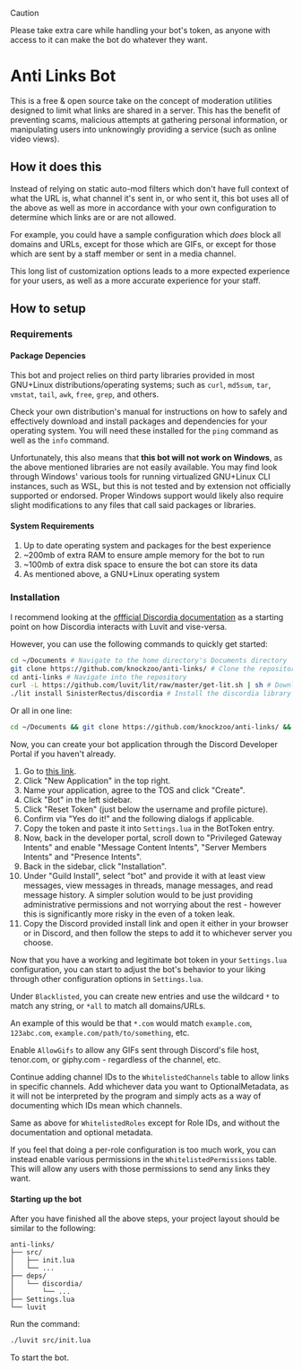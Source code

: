 > [!CAUTION]
> Please take extra care while handling your bot's token, as anyone with access to it can make the bot do whatever they want.

# Anti Links Bot
This is a free & open source take on the concept of moderation utilities designed to limit what links are shared in a server. This has the benefit of preventing scams, malicious attempts at gathering personal information, or manipulating users into unknowingly providing a service (such as online video views).

## How it does this
Instead of relying on static auto-mod filters which don't have full context of what the URL is, what channel it's sent in, or who sent it, this bot uses all of the above as well as more in accordance with your own configuration to determine which links are or are not allowed.

For example, you could have a sample configuration which *does* block all domains and URLs, except for those which are GIFs, or except for those which are sent by a staff member or sent in a media channel.

This long list of customization options leads to a more expected experience for your users, as well as a more accurate experience for your staff.

## How to setup
### Requirements
#### Package Depencies
This bot and project relies on third party libraries provided in most GNU+Linux distributions/operating systems; such as `curl`, `md5sum`, `tar`, `vmstat`, `tail`, `awk`, `free`, `grep`, and others.

Check your own distribution's manual for instructions on how to safely and effectively download and install packages and dependencies for your operating system. You will need these installed for the `ping` command as well as the `info` command.

Unfortunately, this also means that **this bot will not work on Windows**, as the above mentioned libraries are not easily available. You may find look through Windows' various tools for running virtualized GNU+Linux CLI instances, such as WSL, but this is not tested and by extension not officially supported or endorsed. Proper Windows support would likely also require slight modifications to any files that call said packages or libraries.

#### System Requirements
1. Up to date operating system and packages for the best experience
2. ~200mb of extra RAM to ensure ample memory for the bot to run
3. ~100mb of extra disk space to ensure the bot can store its data
4. As mentioned above, a GNU+Linux operating system

### Installation
I recommend looking at the [offficial Discordia documentation](https://github.com/SinisterRectus/Discordia/wiki/Installing-Discordia) as a starting point on how Discordia interacts with Luvit and vise-versa.

However, you can use the following commands to quickly get started:
```bash
cd ~/Documents # Navigate to the home directory's Documents directory
git clone https://github.com/knockzoo/anti-links/ # Clone the repository
cd anti-links # Navigate into the repository
curl -L https://github.com/luvit/lit/raw/master/get-lit.sh | sh # Download and install lit
./lit install SinisterRectus/discordia # Install the discordia library
```

Or all in one line:
```bash
cd ~/Documents && git clone https://github.com/knockzoo/anti-links/ && cd anti-links && curl -L https://github.com/luvit/lit/raw/master/get-lit.sh | sh && ./lit install SinisterRectus/discordia
```

Now, you can create your bot application through the Discord Developer Portal if you haven't already.

1. Go to [this link](https://discord.com/developers/applications).
2. Click "New Application" in the top right.
3. Name your application, agree to the TOS and click "Create".
4. Click "Bot" in the left sidebar.
5. Click "Reset Token" (just below the username and profile picture).
6. Confirm via "Yes do it!" and the following dialogs if applicable.
7. Copy the token and paste it into `Settings.lua` in the BotToken entry.
8. Now, back in the developer portal, scroll down to "Privileged Gateway Intents" and enable "Message Content Intents", "Server Members Intents" and "Presence Intents".
9. Back in the sidebar, click "Installation".
10. Under "Guild Install", select "bot" and provide it with at least view messages, view messages in threads, manage messages, and read message history. A simpler solution would to be just providing administrative permissions and not worrying about the rest - however this is significantly more risky in the even of a token leak.
11. Copy the Discord provided install link and open it either in your browser or in Discord, and then follow the steps to add it to whichever server you choose.

Now that you have a working and legitimate bot token in your `Settings.lua` configuration, you can start to adjust the bot's behavior to your liking through other configuration options in `Settings.lua`.

Under `Blacklisted`, you can create new entries and use the wildcard `*` to match any string, or `*all` to match all domains/URLs.

An example of this would be that `*.com` would match `example.com`, `123abc.com`, `example.com/path/to/something`, etc.

Enable `AllowGifs` to allow any GIFs sent through Discord's file host, tenor.com, or giphy.com - regardless of the channel, etc.

Continue adding channel IDs to the `WhitelistedChannels` table to allow links in specific channels. Add whichever data you want to OptionalMetadata, as it will not be interpreted by the program and simply acts as a way of documenting which IDs mean which channels.

Same as above for `WhitelistedRoles` except for Role IDs, and without the documentation and optional metadata.

If you feel that doing a per-role configuration is too much work, you can instead enable various permissions in the `WhitelistedPermissions` table. This will allow any users with those permissions to send any links they want.

#### Starting up the bot
After you have finished all the above steps, your project layout should be similar to the following:
```
anti-links/
├── src/
│   ├── init.lua
│   └── ...
├── deps/
│   └── discordia/
│       └── ...
├── Settings.lua
└── luvit
```

Run the command:
```bash
./luvit src/init.lua
```

To start the bot.
